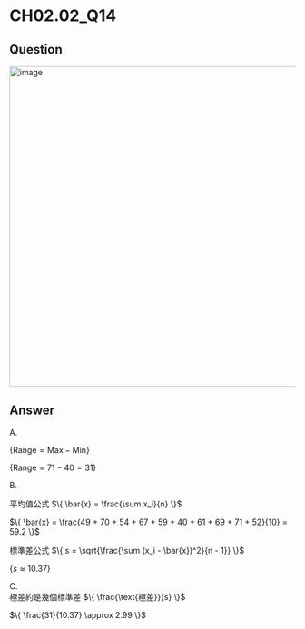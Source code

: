 # CH02.02_Q14

## Question
<img width="565" alt="image" src="https://github.com/user-attachments/assets/955b2e1b-fba9-4811-908d-8bfb2a983c26">

## Answer 
A.

$\{
\text{Range} = \text{Max} - \text{Min}
\}$

$\{
\text{Range} = 71 - 40 = 31
\}$

B.  

平均值公式
$\{
\bar{x} = \frac{\sum x_i}{n}
\}$

$\{
\bar{x} = \frac{49 + 70 + 54 + 67 + 59 + 40 + 61 + 69 + 71 + 52}{10} = 59.2
\}$

標準差公式
$\{
s = \sqrt{\frac{\sum (x_i - \bar{x})^2}{n - 1}}
\}$

$\{
s \approx 10.37
\}$

C.  
極差約是幾個標準差
$\{
\frac{\text{極差}}{s}
\}$

$\{
\frac{31}{10.37} \approx 2.99
\}$

